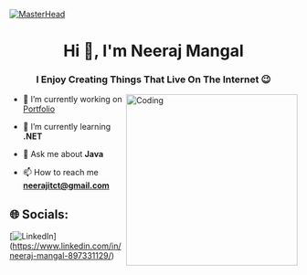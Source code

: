 [![MasterHead](https://developers.giphy.com/branch/master/static/api-512d36c09662682717108a38bbb5c57d.gif)](https://rishavchanda.io)
<h1 align="center">Hi 👋, I'm Neeraj Mangal</h1>
<h3 align="center">I Enjoy Creating Things That Live On The Internet 😉</h3>
<img align="right" alt="Coding" width="300" src="https://media.tenor.com/rePDfDWO3XoAAAAd/hacking.gif">

- 🔭 I’m currently working on <a href="" target="_blank">Portfolio</a>

- 🌱 I’m currently learning **.NET**

- 💬 Ask me about **Java**

- 📫 How to reach me **neerajitct@gmail.com**



## 🌐 Socials:

[![LinkedIn](https://img.shields.io/badge/LinkedIn-%230077B5.svg?logo=linkedin&logoColor=white)] (https://www.linkedin.com/in/neeraj-mangal-897331129/)





